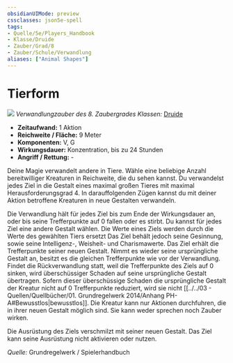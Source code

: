 ```yaml
---
obsidianUIMode: preview
cssclasses: json5e-spell
tags:
- Quelle/5e/Players_Handbook
- Klasse/Druide
- Zauber/Grad/8
- Zauber/Schule/Verwandlung
aliases: ["Animal Shapes"]
---
```

# Tierform
![](../../../99%20-%20Setup/Files/Bildersammlung/Symbolik/Verwandlungszauber.webp#token)
*Verwandlungzauber des 8. Zaubergrades*
*Klassen:* [Druide](../Klassen/Druide.md)

- **Zeitaufwand:** 1 Aktion
- **Reichweite / Fläche:** 9 Meter
- **Komponenten:** V, G
- **Wirkungsdauer:** Konzentration, bis zu 24 Stunden
 - **Angriff / Rettung:** -

Deine Magie verwandelt andere in Tiere. Wähle eine beliebige Anzahl bereitwilliger Kreaturen in Reichweite, die du sehen kannst. Du verwandelst jedes Ziel in die Gestalt eines maximal großen Tieres mit maximal Herausforderungsgrad 4. In darauffolgenden Zügen kannst du mit deiner Aktion betroffene Kreaturen in neue Gestalten verwandeln.

Die Verwandlung hält für jedes Ziel bis zum Ende der Wirkungsdauer an, oder bis seine Trefferpunkte auf 0 fallen oder es stirbt. Du kannst für jedes Ziel eine andere Gestalt wählen. Die Werte eines Ziels werden durch die Werte des gewählten Tiers ersetzt Das Ziel behält jedoch seine Gesinnung, sowie seine Intelligenz-, Weisheit- und Charismawerte. Das Ziel erhält die Trefferpunkte seiner neuen Gestalt. Nimmt es wieder seine ursprüngliche Gestalt an, besitzt es die gleichen Trefferpunkte wie vor der Verwandlung. Findet die Rückverwandlung statt, weil die Trefferpunkte des Ziels auf 0 sinken, wird überschüssiger Schaden auf seine ursprüngliche Gestalt übertragen. Sofern dieser überschüssige Schaden die ursprüngliche Gestalt der Kreatur nicht auf 0 Trefferpunkte reduziert, wird sie nicht [[../../03 - Quellen/Quellbücher/01. Grundregelwerk 2014/Anhang PH-A#Bewusstlos|bewusstlos]]. Die Kreatur kann nur Aktionen durchfuhren, die in ihrer neuen Gestalt möglich sind. Sie kann weder sprechen noch Zauber wirken.

Die Ausrüstung des Ziels verschmilzt mit seiner neuen Gestalt. Das Ziel kann seine Ausrüstung nicht aktivieren oder nutzen.

 *Quelle:* Grundregelwerk / Spielerhandbuch